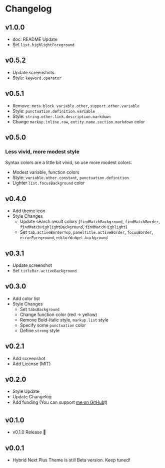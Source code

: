 # Changelog

## v1.0.0

- doc: README Update
- Set `list.highlightForeground`

## v0.5.2

- Update screenshots
- Style: `keyword.operator`

## v0.5.1

- Remove: `meta.block variable.other`, `support.other.variable`
- Style: `punctuation.definition.variable`
- Style: `string.other.link.description.markdown`
- Change `markup.inline.raw`, `entity.name.section.markdown` color

## v0.5.0

### Less vivid, more modest style

Syntax colors are a little bit vivid, so use more modest colors.

- Modest variable, function colors
- Style: `variable.other.constant`, `punctuation.definition`
- Lighter `list.focusBackground` color

## v0.4.0

- Add theme icon
- Style Changes
  - Update search result colors (`findMatchBackground`, `findMatchBorder`, `findMatchHighlightBackground`, `findMatchHighlight`)
  - Set `tab.activeBorderTop`, `panelTitle.activeBorder`, `focusBorder`, `errorForeground`, `editorWidget.background`

## v0.3.1

- Update screenshot
- Set `titleBar.activeBackground`

## v0.3.0

- Add color list
- Style Changes
  - Set `tabsBackground`
  - Change function color (red → yellow)
  - Remove Bold-Italic style, `markup.list` style
  - Specify some `punctuation` color
  - Define `strong` style

## v0.2.1

- Add screenshot
- Add License (MIT)

## v0.2.0

- Style Update
- Update Changelog
- Add funding (You can support [me on GitHub](https://github.com/toshimaru)❗️)

## v0.1.0

- v0.1.0 Release 🎉

## v0.0.1

- Hybrid Next Plus Theme is still Beta version. Keep tuned!
